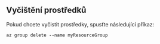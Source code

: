 ## <a name="clean-up-resources"></a>Vyčištění prostředků

Pokud chcete vyčistit prostředky, spusťte následující příkaz:

```azurecli-interactive
az group delete --name myResourceGroup
```
